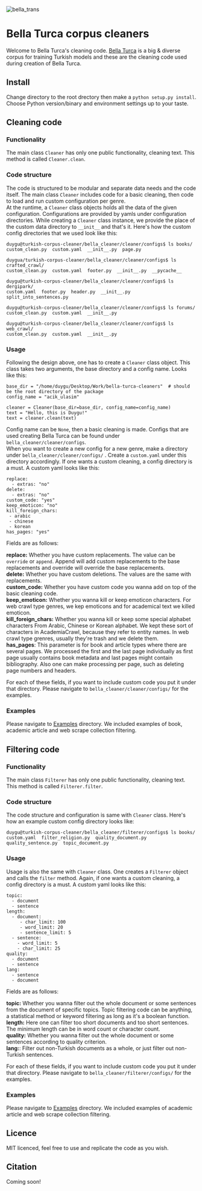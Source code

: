 ![bella_trans](https://github.com/user-attachments/assets/0a0f00ff-f9b6-4477-9f4b-fa805ed08bf6)

# Bella Turca corpus cleaners

Welcome to Bella Turca's cleaning code. [Bella Turca](https://huggingface.co/datasets/turkish-nlp-suite/BellaTurca) is a big & diverse corpus for training Turkish models and these are the cleaning code used during creation of Bella Turca. 

## Install

Change directory to the root drectory then make a `python setup.py install`. Choose Python version/binary and environment settings up to your taste. 

## Cleaning code
### Functionality
The main class `Cleaner` has only one public functionality, cleaning text. This method is called `Cleaner.clean`.

### Code structure
The code is structured to be modular and separate data needs and the code itself. The main class `Cleaner` includes code for a basic cleaning, then code to load and run custom configuration per genre.  
At the runtime, a `Cleaner` class objects holds all the data of the given configuration. Configurations are provided by yamls under configuration directories. While creating a `Cleaner` class instance, we provide the place of the custom data directory to `__init__` and that's it.
Here's how the custom config directories that we used look like this:

```
duygu@turkish-corpus-cleaner/bella_cleaner/cleaner/configs$ ls books/
custom_clean.py  custom.yaml  __init__.py  page.py

duygua/turkish-corpus-cleaner/bella_cleaner/cleaner/configs$ ls crafted_crawl/
custom_clean.py  custom.yaml  footer.py  __init__.py  __pycache__

duygu@turkish-corpus-cleaner/bella_cleaner/cleaner/configs$ ls dergipark/
custom.yaml  footer.py  header.py  __init__.py  split_into_sentences.py

duygu@turkish-corpus-cleaner/bella_cleaner/cleaner/configs$ ls forums/
custom_clean.py  custom.yaml  __init__.py

duygu@turkish-corpus-cleaner/bella_cleaner/cleaner/configs$ ls web_crawl/
custom_clean.py  custom.yaml  __init__.py
```

### Usage
Following the design above, one has to create a `Cleaner` class object. This class takes two arguments, the base directory and a config name. Looks like this:

```
base_dir = "/home/duygu/Desktop/Work/bella-turca-cleaners"  # should be the root directory of the package
config_name = "acik_ulasim"

cleaner = Cleaner(base_dir=base_dir, config_name=config_name)
text = "Hello, this is Duygu!"
text = cleaner.clean(text)
``` 

Config name can be `None`, then a basic cleaning is made. Configs that are used creating Bella Turca can be found under `bella_cleaner/cleaner/configs`.  
When you want to create a new config for a new genre, make a directory under `bella_cleaner/cleaner/configs/` . Create a `custom.yaml` under this directory accordingly. If one wants a custom cleaning, a config directory is a must. A custom yaml looks like this:

```
replace:
  - extras: "no"
delete:
  - extras: "no"
custom_code: "yes"
keep_emoticon: "no"
kill_foreign_chars:
 - arabic
 - chinese
 - korean
has_pages: "yes"
```

Fields are as follows:  

**replace:** Whether you have custom replacements. The value can be `override` or `append`. Append will add custom replacements to the base replacements and override will override the base replacements.  
**delete:** Whether you have custom deletions. The values are the same with replacements.  
**custom_code:** Whether you have custom code you wanna add on top of the basic cleaning code.  
**keep_emoticon:** Whether you wanna kill or keep emoticon characters. For web crawl type genres, we kep emoticons and for academical text we killed emoticon.  
**kill_foreign_chars:** Whether you wanna kill or keep some special alphabet characters From Arabic, Chinese or Korean alphabet. We kept these sort of characters in AcademiaCrawl, because they refer to entity names. In web crawl type grenres, usually they're trash and we delete them.  
**has_pages**: This parameter is for book and article types where there are several pages. We processed the first and the last page individually as first page usually contains book metadata and last pages might contain bibliography. Also one can make processing per page, such as deleting page numbers and headers.    

For each of these fields, if you want to include custom code you put it under that directory. Please navigate to `bella_cleaner/cleaner/configs/` for the examples.


### Examples
Please navigate to [Examples](https://github.com/turkish-nlp-suite/bella-turca-cleaners/tree/main/examples/cleaner) directory. We included examples of book, academic article and web scrape collection filtering.


## Filtering code
### Functionality
The main class `Filterer` has only one public functionality, cleaning text. This method is called `Filterer.filter`.

### Code structure
The code structure and configuration is same with `Cleaner` class. Here's how an example custom config directory looks like:

```
duygu@turkish-corpus-cleaner/bella_cleaner/filterer/configs$ ls books/
custom.yaml  filter_religion.py  quality_document.py  quality_sentence.py  topic_document.py
```

### Usage
Usage is also the same with `Cleaner` class. One creates a `Filterer` object and calls the `filter` method. Again, if one wants a custom cleaning, a config directory is a must. A custom yaml looks like this:

```
topic:
  - document
  - sentence
length:
  - document:
     - char_limit: 100
     - word_limit: 20
     - sentence_limit: 5
  - sentence:
    - word_limit: 5
    - char_limit: 25
quality:
  - document
  - sentence
lang:
  - sentence
  - document
```

Fields are as follows:

**topic:** Whether you wanna filter out the whole document or some sentences from the document of specific topics. Topic filtering code can be anything, a statistical method or keyword filtering as long as it's a boolean function.  
**length:** Here one can filter too short documents and too short sentences. The minimum length can be in word count or character count.  
**quality:** Whether you wanna filter out the whole document or some sentences according to quality criterion.  
**lang:**: Filter out non-Turkish documents as a whole, or just filter out non-Turkish sentences.


For each of these fields, if you want to include custom code you put it under that directory. Please navigate to `bella_cleaner/filterer/configs/` for the examples.

### Examples
Please navigate to [Examples](https://github.com/turkish-nlp-suite/bella-turca-cleaners/tree/main/examples/filterer) directory. We included examples of academic article and web scrape collection filtering.


## Licence
MIT licenced, feel free to use and replicate the code as you wish.

## Citation
Coming soon!

  
